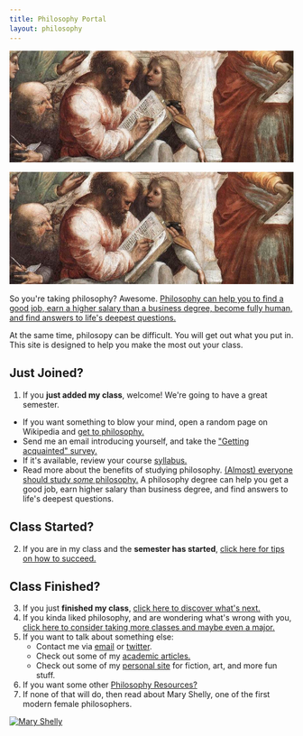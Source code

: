 ```yaml
---
title: Philosophy Portal
layout: philosophy
--- 
```


<img src="/images/pythagoras-small.jpg" alt="Pythagoras">

![Pythagoras](/images/pythagoras-small.jpg "Go big theorem!")

So you're taking philosophy? Awesome. [Philosophy can help you to find a good job, earn a higher salary than a business degree, become fully human, and find answers to life's deepest questions.](/philosophy-3-major)

At the same time, philosopy can be difficult. You will get out what you put in. This site is designed to help you make the most out your class. 

## Just Joined?

1. If you **just added my class**, welcome! We're going to have a great semester.
- If you want something to blow your mind, open a random page on Wikipedia and [get to philosophy.](/wikipedia)
- Send me an email introducing yourself, and take the ["Getting acquainted" survey.](https://docs.google.com/forms/d/17A6-27pW2lrI4S6rEpV8GIh_OycvQHCc01fkyuoxPYw/viewform?usp=send_form)
- If it's available, review your course [syllabus.](/teaching)
- Read more about the benefits of studying philosophy. [(Almost) everyone should study *some* philosophy.](http://www.whystudyphilosophy.com) A philosophy degree can help you get a good job, earn higher salary than business degree, and find answers to life's deepest questions. 

## Class Started?
2. If you are in my class and the **semester has started**, [click here for tips on how to succeed.](/philosophy-class)

## Class Finished?
3. If you just **finished my class**, [click here to discover what's next.](/philosophy-6-next)
4. If you kinda liked philosophy, and are wondering what's wrong with you, [click here to consider taking more classes and maybe even a major.](/philosophy-6-next)
5. If you want to talk about something else: 
      - Contact me via [email](keith.buhler@uky.edu) or [twitter](https://twitter.com/Keith_Buhler). 
      - Check out some of my [academic articles.](https://uky.academia.edu/KeithBuhler)
      - Check out some of my [personal site](/fun) for fiction, art, and more fun stuff.
6. If you want some other [Philosophy Resources?](/philosophy-resources)
7. If none of that will do, then read about Mary Shelly, one of the first modern female philosophers.

<a href="https://en.wikipedia.org/wiki/Mary_Wollstonecraft"> <img src="https://upload.wikimedia.org/wikipedia/commons/3/36/Mary_Wollstonecraft_by_John_Opie_(c._1797).jpg" alt="Mary Shelly" width="467" height="569"></a>
